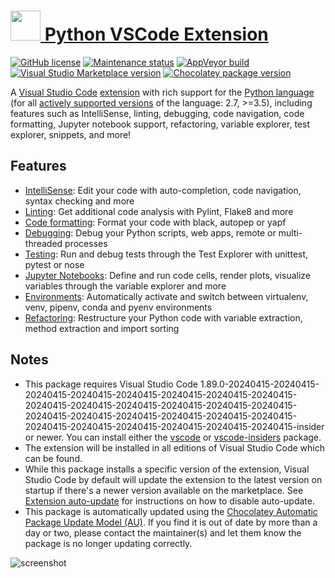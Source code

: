 # [<img src="https://cdn.jsdelivr.net/gh/dgalbraith/chocolatey-packages@06451096e6d52b43cc821a657a5af03eeccc0485/icons/vscode-python.png" width="48" height="48" /> Python VSCode Extension](<https://chocolatey.org/packages/vscode-python>)

[![GitHub license](https://img.shields.io/github/license/Microsoft/vscode-python)](https://github.com/microsoft/vscode-python/blob/master/LICENSE)
[![Maintenance status](https://img.shields.io/badge/Maintained%3F-yes-green.svg)](https://gitHub.com/dgalbraith/chocolatey-packages/graphs/commit-activity)
[![AppVeyor build](https://img.shields.io/appveyor/ci/dgalbraith/chocolatey-packages)](https://ci.appveyor.com/project/dgalbraith/chocolatey-packages)
[![Visual Studio Marketplace version](https://img.shields.io/visual-studio-marketplace/v/ms-python.python?label=Marketplace)](https://marketplace.visualstudio.com/items?itemName=ms-python.python)
[![Chocolatey package version](https://img.shields.io/chocolatey/v/vscode-python?label=Chocolatey)](<https://chocolatey.org/packages/vscode-python>)

A [Visual Studio Code](https://code.visualstudio.com/) [extension](https://marketplace.visualstudio.com/VSCode) with rich
support for the [Python language](https://www.python.org/) (for all [actively supported versions](https://devguide.python.org/#status-of-python-branches)
of the language: 2.7, >=3.5), including features such as IntelliSense, linting, debugging, code navigation, code formatting, Jupyter notebook support,
refactoring, variable explorer, test explorer, snippets, and more!

## Features

* [IntelliSense](https://code.visualstudio.com/docs/python/editing#_autocomplete-and-intellisense): Edit your code with auto-completion, code navigation, syntax checking and more
* [Linting](https://code.visualstudio.com/docs/python/linting): Get additional code analysis with Pylint, Flake8 and more
* [Code formatting](https://code.visualstudio.com/docs/python/editing#_formatting): Format your code with black, autopep or yapf
* [Debugging](https://code.visualstudio.com/docs/python/debugging): Debug your Python scripts, web apps, remote or multi-threaded processes
* [Testing](https://code.visualstudio.com/docs/python/unit-testing): Run and debug tests through the Test Explorer with unittest, pytest or nose
* [Jupyter Notebooks](https://code.visualstudio.com/docs/python/jupyter-support): Define and run code cells, render plots, visualize variables through the variable explorer and more
* [Environments](https://code.visualstudio.com/docs/python/environments): Automatically activate and switch between virtualenv, venv, pipenv, conda and pyenv environments
* [Refactoring](https://code.visualstudio.com/docs/python/editing#_refactoring): Restructure your Python code with variable extraction, method extraction and import sorting

## Notes

* This package requires Visual Studio Code 1.89.0-20240415-20240415-20240415-20240415-20240415-20240415-20240415-20240415-20240415-20240415-20240415-20240415-20240415-20240415-20240415-20240415-20240415-20240415-20240415-20240415-20240415-20240415-20240415-20240415-20240415-20240415-insider or newer.
  You can install either the [vscode](https://chocolatey.org/packages/vscode) or [vscode-insiders](https://chocolatey.org/packages/vscode-insiders) package.
* The extension will be installed in all editions of Visual Studio Code which can be found.
* While this package installs a specific version of the extension, Visual Studio Code by default will update the extension to the latest version on startup if there's a newer version available on the marketplace.
  See [Extension auto-update](https://code.visualstudio.com/docs/editor/extension-gallery#_extension-autoupdate) for instructions on how to disable auto-update.
* This package is automatically updated using the [Chocolatey Automatic Package Update Model (AU)](https://github.com/majkinetor/au/blob/master/README.md).
  If you find it is out of date by more than a day or two, please contact the maintainer(s) and let them know the package is no longer updating correctly.

![screenshot](https://cdn.jsdelivr.net/gh/dgalbraith/chocolatey-packages@06451096e6d52b43cc821a657a5af03eeccc0485/automatic/vscode-python/screenshot.png)
